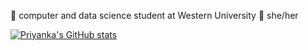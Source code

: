 💜 computer and data science student at Western University
💜 she/her

[![Priyanka's GitHub stats](https://github-readme-stats.vercel.app/api?username=priyankabangalore)](https://github.com/priyankabangalore/github-readme-stats)
